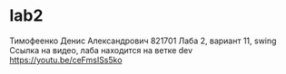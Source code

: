 # lab2
Тимофеенко Денис Александрович 821701
Лаба 2, вариант 11,  swing
Ссылка на видео, лаба находится на ветке dev
https://youtu.be/ceFmsISs5ko